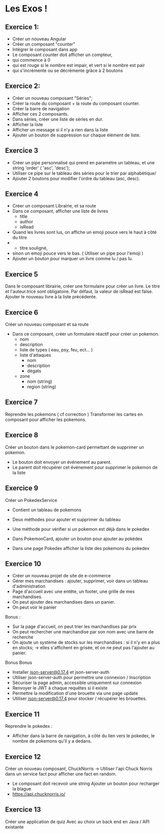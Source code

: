 # Les Exos !

## Exercice 1: 

- Créer un nouveau Angular 
- Créer un composant "counter"
- Intégrer le composant dans app
- Le composant counter doit afficher un compteur, 
- qui commence à 0
- qui est rouge si le nombre est impair, et vert si le nombre est pair
- qui s'incrémente ou se décrémente grâce à 2 boutons


## Exercice 2:

- Créer un nouveau composant "Séries";
- Créer la route du composant + la route du composant counter.
- Créer la barre de navigation
- Afficher ces 2 composants.
- Dans séries, créer une liste de séries en dur.
- Afficher la liste
- Afficher un message si il n'y a rien dans la liste
- Ajouter un bouton de suppression sur chaque élément de liste.

## Exercice 3

- Créer un pipe personnalisé qui prend en paramétre un tableau, et une string 'order' ( 'asc', 'desc');
- Utiliser ce pipe sur le tableau des séries pour le trier par alphabétique/
- Ajouter 2 boutons pour modifier l'ordre du tableau (asc, desc).

## Exercice 4

- Créer un composant Librairie, et sa route
- Dans ce composant, afficher une liste de livres
  - title
  - author
  - isRead
- Quand les livres sont lus, on affiche un emoji pouce vers le haut à côté du titre 
- + titre souligné,
- sinon un emoji pouce vers le bas. ( Utiliser un pipe pour l'emoji )
- Ajouter un bouton pour marquer un livre comme lu / pas lu.

## Exercice 5

Dans le composant librairie, créer une formulaire pour créer un livre.
Le titre et l'auteur.trice sont obligatoire.
Par défaut, la valeur de isRead est false.
Ajouter le nouveau livre à la liste précédente.


## Exercice 6

Créer un nouveau composant et sa route
- Dans ce composant, créer un formulaire réactif pour créer un pokemon.
  - nom
  - description
  - liste de types ( eau, psy, feu, ect... )
  - liste d'attaques
    - nom
    - description
    - dégats
  - zone 
    - nom (string)
    - region (string)


## Exercice 7

Reprendre les pokemons ( cf correction )
Transformer les cartes en composant pour afficher les pokemons.


## Exercice 8

Créer un bouton dans le pokemon-card permettant de supprimer un pokemon.
- Le bouton doit envoyer un événement au parent.
- Le parent doit récupérer cet événement pour supprimer le pokemon de la liste

## Exercice 9

Créer un PokedexService
- Contient un tableau de pokemons
- Deux méthodes pour ajouter et supprimer du tableau
- Une méthode pour vérifier si un pokemon est déjà dans le pokedex

- Dans PokemonCard, ajouter un bouton pour ajouter au pokédex
- Dans une page Pokedex afficher la liste des pokemons du pokedex


## Exercice 10

 - Créer un nouveau projet de site de e-commerce
- Gérer mes marchandises : ajouter, supprimer, voir dans un tableau d'administration
- Page d'accueil avec une entête, un footer, une grille de mes marchandises.
- On peut ajouter des marchandises dans un panier.
- On peut voir le panier

Bonus : 
- Sur la page d'accueil, on peut trier les marchandises par prix
- On peut rechercher une marchandise par son nom avec une barre de recherche
- On ajoute un système de stocks sur les marchandises : si il n'y en a plus en stocks;
  -> elles s'affichent en grisée, et on ne peut pas l'ajouter au panier.

Bonus Bonus
- Installer json-server@0.17.4 et json-server-auth
- Utiliser json-server-auth pour permettre une connexion / Inscription
- Sécuriser la page admin, accessible uniquement sur connexion
- Renvoyer le JWT à chaque requêtes si il existe
- Permettre la modification d'une brouette via une page update
- Utiliser json-server@0.17.4 pour stocker / récupérer les brouettes.



## Exercice 11

Reprendre le pokedex : 
- Afficher dans la barre de navigation, à côté du lien vers le pokedex, 
le nombre de pokemons qu'il y a dedans.

## Exercice 12

Créer un nouveau composant, ChuckNorris
-> Utiliser l'api Chuck Norris dans un service fact pour afficher une fact en random.
- Le composant doit recevoir une string
Ajouter un bouton pour recharger la blague
- https://api.chucknorris.io/



## Exercice 13

Créer une application de quiz
Avec au choix un back end en Java / API existante 


